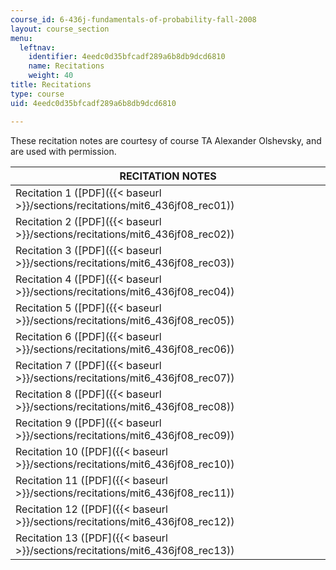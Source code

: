 ```yaml
---
course_id: 6-436j-fundamentals-of-probability-fall-2008
layout: course_section
menu:
  leftnav:
    identifier: 4eedc0d35bfcadf289a6b8db9dcd6810
    name: Recitations
    weight: 40
title: Recitations
type: course
uid: 4eedc0d35bfcadf289a6b8db9dcd6810

---
```


These recitation notes are courtesy of course TA Alexander Olshevsky, and are used with permission.

| RECITATION NOTES |
| --- |
| Recitation 1 ([PDF]({{< baseurl >}}/sections/recitations/mit6_436jf08_rec01)) |
| Recitation 2 ([PDF]({{< baseurl >}}/sections/recitations/mit6_436jf08_rec02)) |
| Recitation 3 ([PDF]({{< baseurl >}}/sections/recitations/mit6_436jf08_rec03)) |
| Recitation 4 ([PDF]({{< baseurl >}}/sections/recitations/mit6_436jf08_rec04)) |
| Recitation 5 ([PDF]({{< baseurl >}}/sections/recitations/mit6_436jf08_rec05)) |
| Recitation 6 ([PDF]({{< baseurl >}}/sections/recitations/mit6_436jf08_rec06)) |
| Recitation 7 ([PDF]({{< baseurl >}}/sections/recitations/mit6_436jf08_rec07)) |
| Recitation 8 ([PDF]({{< baseurl >}}/sections/recitations/mit6_436jf08_rec08)) |
| Recitation 9 ([PDF]({{< baseurl >}}/sections/recitations/mit6_436jf08_rec09)) |
| Recitation 10 ([PDF]({{< baseurl >}}/sections/recitations/mit6_436jf08_rec10)) |
| Recitation 11 ([PDF]({{< baseurl >}}/sections/recitations/mit6_436jf08_rec11)) |
| Recitation 12 ([PDF]({{< baseurl >}}/sections/recitations/mit6_436jf08_rec12)) |
| Recitation 13 ([PDF]({{< baseurl >}}/sections/recitations/mit6_436jf08_rec13))